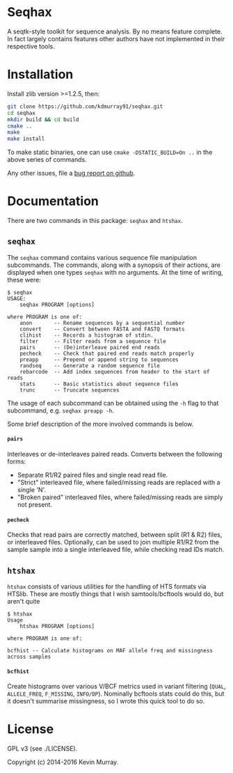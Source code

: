 Seqhax
======

A seqtk-style toolkit for sequence analysis. By no means feature complete. In
fact largely contains features other authors have not implemented in their
respective tools.

Installation
============

Install zlib version >=1.2.5, then:

```bash
git clone https://github.com/kdmurray91/seqhax.git
cd seqhax
mkdir build && cd build
cmake ..
make
make install
```

To make static binaries, one can use `cmake -DSTATIC_BUILD=On ..` in the above series of commands.

Any other issues, file a [bug report on github](https://github.com/kdmurray91/seqhax/issues).

Documentation
=============

There are two commands in this package: `seqhax` and `htshax`. 

## `seqhax`

The `seqhax` command contains various sequence file manipulation subcommands. The commands, along with a synopsis
of their actions, are displayed when one types `seqhax` with no arguments. 
At the time of writing, these were:

```
$ seqhax
USAGE:
    seqhax PROGRAM [options]

where PROGRAM is one of:
    anon       -- Rename sequences by a sequential number
    convert    -- Convert between FASTA and FASTQ formats
    clihist    -- Records a histogram of stdin.
    filter     -- Filter reads from a sequence file
    pairs      -- (De)interleave paired end reads
    pecheck    -- Check that paired end reads match properly
    preapp     -- Prepend or append string to sequences
    randseq    -- Generate a random sequence file
    rebarcode  -- Add index sequences from header to the start of reads
    stats      -- Basic statistics about sequence files
    trunc      -- Truncate sequences
```

The usage of each subcommand can be obtained using the `-h` flag to that
subcommand, e.g. `seqhax preapp -h`. 

Some brief description of the more involved commands is below.

#### `pairs`

Interleaves or de-interleaves paired reads. Converts between the following
forms:

- Separate R1/R2 paired files and single read read file.
- "Strict" interleaved file, where failed/missing reads are replaced with a
  single 'N'.
- "Broken paired" interleaved files, where failed/missing reads are simply not
  present.

#### `pecheck`

Checks that read pairs are correctly matched, between split (R1 & R2) files, or
interleaved files. Optionally, can be used to join multiple R1/R2 from the
sample sample into a single interleaved file, while checking read IDs match.

## `htshax`

`htshax` consists of various utilities for the handling of HTS formats via HTSlib. These are mostly things that I wish samtools/bcftools would do, but aren't quite

```
$ htshax
Usage
    htshax PROGRAM [options]

where PROGRAM is one of:

bcfhist -- Calculate histograms on MAF allele freq and missingness across samples
```

#### `bcfhist`

Create histograms over various V/BCF metrics used in variant filtering (`QUAL`, `ALLELE_FREQ`, `F_MISSING`, `INFO/DP`). Nominally bcftools stats could do this, but it doesn't summarise missingness, so I wrote this quick tool to do so.

# License

GPL v3 (see ./LICENSE).

Copyright (c) 2014-2016 Kevin Murray.
